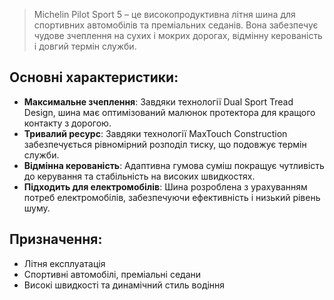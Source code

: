 > Michelin Pilot Sport 5 – це високопродуктивна літня шина для спортивних автомобілів та преміальних седанів. Вона забезпечує чудове зчеплення на сухих і мокрих дорогах, відмінну керованість і довгий термін служби.

## Основні характеристики:

- **Максимальне зчеплення**: Завдяки технології Dual Sport Tread Design, шина має оптимізований малюнок протектора для кращого контакту з дорогою.
- **Тривалий ресурс**: Завдяки технології MaxTouch Construction забезпечується рівномірний розподіл тиску, що подовжує термін служби.
- **Відмінна керованість**: Адаптивна гумова суміш покращує чутливість до керування та стабільність на високих швидкостях.
- **Підходить для електромобілів**: Шина розроблена з урахуванням потреб електромобілів, забезпечуючи ефективність і низький рівень шуму.

## Призначення:

- Літня експлуатація
- Спортивні автомобілі, преміальні седани
- Високі швидкості та динамічний стиль водіння
